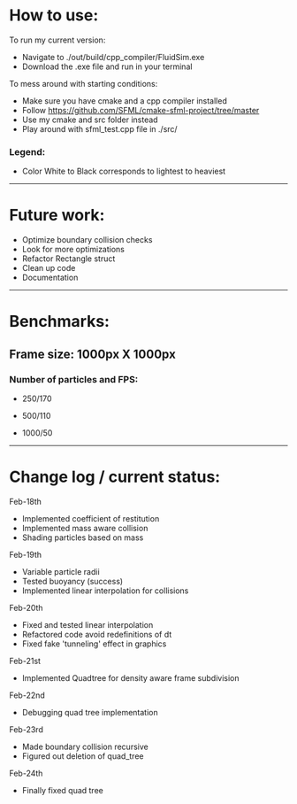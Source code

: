 # How to use:

To run my current version:
* Navigate to ./out/build/cpp_compiler/FluidSim.exe
* Download the .exe file and run in your terminal

To mess around with starting conditions:
* Make sure you have cmake and a cpp compiler installed
* Follow https://github.com/SFML/cmake-sfml-project/tree/master
* Use my cmake and src folder instead
* Play around with sfml_test.cpp file in ./src/

### Legend:
* Color White to Black corresponds to lightest to heaviest

------------

# Future work:

* Optimize boundary collision checks
* Look for more optimizations
* Refactor Rectangle struct 
* Clean up code
* Documentation



------------

# Benchmarks:

## Frame size: 1000px X 1000px

### Number of particles and FPS:

* 250/170

* 500/110

* 1000/50
------------
# Change log / current status:
Feb-18th
* Implemented coefficient of restitution
* Implemented mass aware collision
* Shading particles based on mass

Feb-19th
* Variable particle radii
* Tested buoyancy (success)
* Implemented linear interpolation for collisions

Feb-20th
* Fixed and tested linear interpolation
* Refactored code avoid redefinitions of dt
* Fixed fake 'tunneling' effect in graphics

Feb-21st
* Implemented Quadtree for density aware frame subdivision

Feb-22nd
* Debugging quad tree implementation

Feb-23rd
* Made boundary collision recursive
* Figured out deletion of quad_tree

Feb-24th
* Finally fixed quad tree
